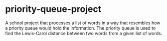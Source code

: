 # priority-queue-project
A school project that processes a list of words in a way that resembles how a priority queue would hold the information.
The priority queue is used to find the Lewis-Carol distance between two words from a given list of words.
